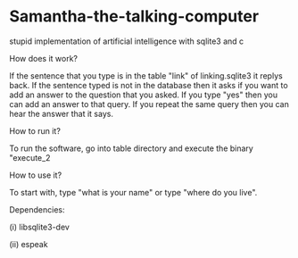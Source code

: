 # Samantha-the-talking-computer
stupid implementation of artificial intelligence with sqlite3 and c

How does it work?

If the sentence that you type is in the table "link" of linking.sqlite3
it replys back. If the sentence typed is not in the database then it asks
if you want to add an answer to the question that you asked. If you type
"yes" then you can add an answer to that query. If you repeat the same
query then you can hear the answer that it says.


How to run it?

To run the software, go into table directory and execute the binary "execute_2


How to use it?

To start with, type "what is your name" or type "where do you live".


Dependencies:

(i)  libsqlite3-dev

(ii) espeak
